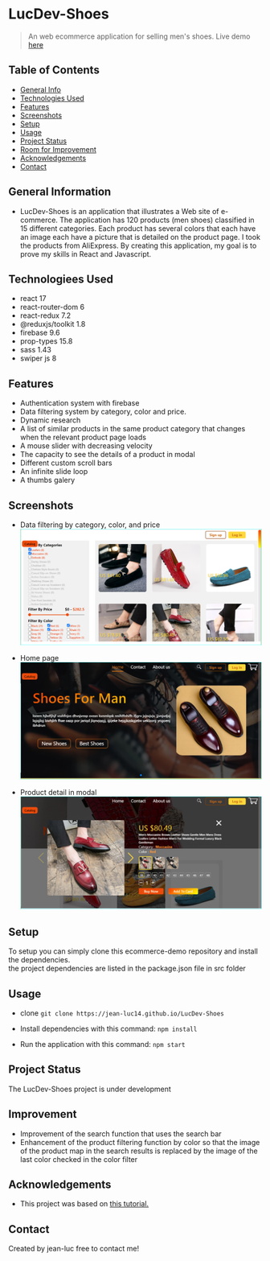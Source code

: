 # LucDev-Shoes 
>An web ecommerce application for selling men's shoes.
>Live demo [here](https://momo-app-99600.web.app)

## Table of Contents 
* [General Info](#general-information)
* [Technologies Used](#technologies-used)
* [Features](#features)
* [Screenshots](#screenshots)
* [Setup](#setup)
* [Usage](#usage)
* [Project Status](#project-status)
* [Room for Improvement](#room-for-improvement)
* [Acknowledgements](#acknowledgements)
* [Contact](#contact)
<!-- * [License](#license) -->

## General Information 
* LucDev-Shoes is an application that illustrates a Web site 
  of e-commerce. The application has 120 products (men shoes)
  classified in 15 different categories. Each product has several colors that each have an image 
  each have a picture that is detailed on the product page. 
  I took the products from AliExpress. By creating this application,
  my goal is to prove my skills in React and Javascript. 

## Technologiees Used
* react 17 
* react-router-dom 6 
* react-redux 7.2
* @reduxjs/toolkit  1.8
* firebase 9.6
* prop-types 15.8
* sass 1.43
* swiper js 8

## Features 

* Authentication system with firebase
* Data filtering system by category, color and price. 
* Dynamic research
* A list of similar products in the same product category that changes when the relevant product page loads
* A mouse slider with decreasing velocity
* The capacity to see the details of a product in modal
* Different custom scroll bars
* An infinite slide loop 
* A thumbs galery

## Screenshots 
* Data filtering by category, color, and price
![DataFiltering LucDev-Shoes](./img/DataFiltering-LucDev-Shoes.PNG)
  
* Home page 
![HeaderHomePage LucDev-Shoes](./img/HeaderHomePage-LucDev-Shoes.PNG)
  
* Product detail in modal
![ModalProductDetail LucDev-Shoes](./img/ModalProductDetail-LucDev-Shoes.PNG)

## Setup 
To setup you can simply clone this ecommerce-demo repository and
install the dependencies.  
the project dependencies are listed in the package.json file in src folder

## Usage 
* clone
`git clone https://jean-luc14.github.io/LucDev-Shoes`

* Install dependencies with this command:
`npm install`

* Run the application with this command:
`npm start`

<!-- informations d'identification pour accéder au panneau d'administration
 (e-mail : admin@admin.com, mot de passe : password) -->

## Project Status 
The LucDev-Shoes project is under development

## Improvement 
* Improvement of the search function that uses the search bar
* Enhancement of the product filtering function by color so that the image
  of the product map in the search results is replaced by the 
  image of the last color checked in the color filter

## Acknowledgements 
* This project was based on [this tutorial.](https://youtu.be/fUdrXQ72670)

## Contact  
Created by jean-luc free to contact me! 
  